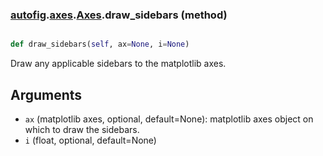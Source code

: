 ### [autofig](autofig.md).[axes](autofig.axes.md).[Axes](autofig.axes.Axes.md).draw_sidebars (method)


```py

def draw_sidebars(self, ax=None, i=None)

```



Draw any applicable sidebars to the matplotlib axes.

Arguments
------------
* `ax` (matplotlib axes, optional, default=None): matplotlib axes object
    on which to draw the sidebars.
* `i` (float, optional, default=None)

